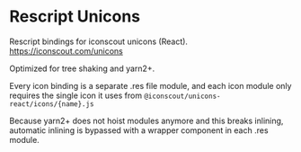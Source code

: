 # Rescript Unicons

Rescript bindings for iconscout unicons (React).
https://iconscout.com/unicons

Optimized for tree shaking and yarn2+.

Every icon binding is a separate .res file module, and each icon module only requires the single icon it uses from `@iconscout/unicons-react/icons/{name}.js`

Because yarn2+ does not hoist modules anymore and this breaks inlining, automatic inlining is bypassed with a wrapper component in each .res module.
